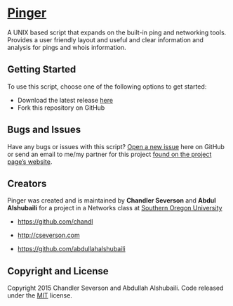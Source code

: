 # [Pinger](http://cseverson.com/pinger)

A UNIX based script that expands on the built-in ping and networking tools. Provides a user friendly layout and useful and clear information and analysis for pings and whois information.

## Getting Started

To use this script, choose one of the following options to get started:
* Download the latest release [here](http://cseverson.com/pinger)
* Fork this repository on GitHub

## Bugs and Issues

Have any bugs or issues with this script? [Open a new issue](https://github.com/chandl/pinger/issues) here on GitHub or send an email to me/my partner for this project [found on the project page’s website](http://cseverson.com/pinger). 

## Creators

Pinger was created and is maintained by **Chandler Severson** and **Abdul Alshubaili** for a project in a Networks class at [Southern Oregon University](http://sou.edu)

* https://github.com/chandl
* http://cseverson.com

* https://github.com/abdullahalshubaili

## Copyright and License
Copyright 2015 Chandler Severson and Abdullah Alshubaili. Code released under the [MIT](https://github.com/chandl/pinger/blob/master/LICENSE) license.
